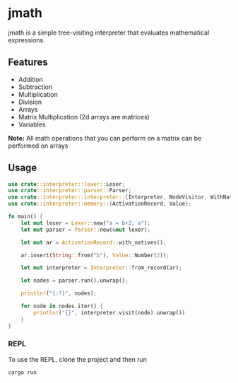 # jmath

jmath is a simple tree-visiting interpreter that evaluates mathematical expressions.

## Features
* Addition
* Subtraction
* Multiplication
* Division
* Arrays
* Matrix Multiplication (2d arrays are matrices)
* Variables

__Note:__ All math operations that you can perform on a matrix can be performed on arrays

## Usage
```rust
use crate::interpreter::lexer::Lexer;
use crate::interpreter::parser::Parser;
use crate::interpreter::interpreter::{Interpreter, NodeVisitor, WithNatives};
use crate::interpreter::memory::{ActivationRecord, Value};

fn main() {
    let mut lexer = Lexer::new("a = b+2; a");
    let mut parser = Parser::new(&mut lexer);

    let mut ar = ActivationRecord::with_natives();

    ar.insert(String::from("b"), Value::Number(2));

    let mut interpreter = Interpreter::from_record(ar);

    let nodes = parser.run().unwrap();

    println!("{:?}", nodes);

    for node in nodes.iter() {
        println!("{}", interpreter.visit(node).unwrap())
    }
}
```

### REPL
To use the REPL, clone the project and then run
```shell
cargo run
```